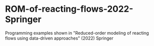 # ROM-of-reacting-flows-2022-Springer
Programming examples shown in "Reduced-order modeling of reacting flows using data-driven approaches" (2022) Springer
